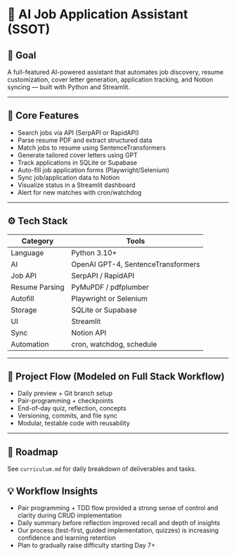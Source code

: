 # 🤖 AI Job Application Assistant (SSOT)

## 🎯 Goal
A full-featured AI-powered assistant that automates job discovery, resume customization, cover letter generation, application tracking, and Notion syncing — built with Python and Streamlit.

---

## 🧩 Core Features
- Search jobs via API (SerpAPI or RapidAPI)
- Parse resume PDF and extract structured data
- Match jobs to resume using SentenceTransformers
- Generate tailored cover letters using GPT
- Track applications in SQLite or Supabase
- Auto-fill job application forms (Playwright/Selenium)
- Sync job/application data to Notion
- Visualize status in a Streamlit dashboard
- Alert for new matches with cron/watchdog

---

## ⚙️ Tech Stack
| Category | Tools |
|----------|-------|
| Language | Python 3.10+ |
| AI | OpenAI GPT-4, SentenceTransformers |
| Job API | SerpAPI / RapidAPI |
| Resume Parsing | PyMuPDF / pdfplumber |
| Autofill | Playwright or Selenium |
| Storage | SQLite or Supabase |
| UI | Streamlit |
| Sync | Notion API |
| Automation | cron, watchdog, schedule |

---

## 🔁 Project Flow (Modeled on Full Stack Workflow)
- Daily preview + Git branch setup
- Pair-programming + checkpoints
- End-of-day quiz, reflection, concepts
- Versioning, commits, and file sync
- Modular, testable code with reusability

---

## 📅 Roadmap
See `curriculum.md` for daily breakdown of deliverables and tasks.

## 💡 Workflow Insights

- Pair programming + TDD flow provided a strong sense of control and clarity during CRUD implementation
- Daily summary before reflection improved recall and depth of insights
- Our process (test-first, guided implementation, quizzes) is increasing confidence and learning retention
- Plan to gradually raise difficulty starting Day 7+
